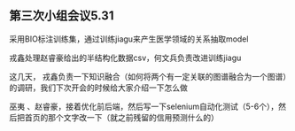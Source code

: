 ## 第三次小组会议5.31

采用BIO标注训练集，通过训练jiagu来产生医学领域的关系抽取model

戎鑫处理赵睿豪给出的半结构化数据csv，何文兵负责改进训练jiagu

这几天， 戎鑫负责一下知识融合（如何将两个有一定关联的图谱融合为一个图谱）的调研，我们下次开会的时候给大家介绍一下怎么做

巫夷 、赵睿豪，接着优化前后端，然后写一下selenium自动化测试（5-6个），然后把首页的那个文字改一下（就之前残留的信用预测什么的）